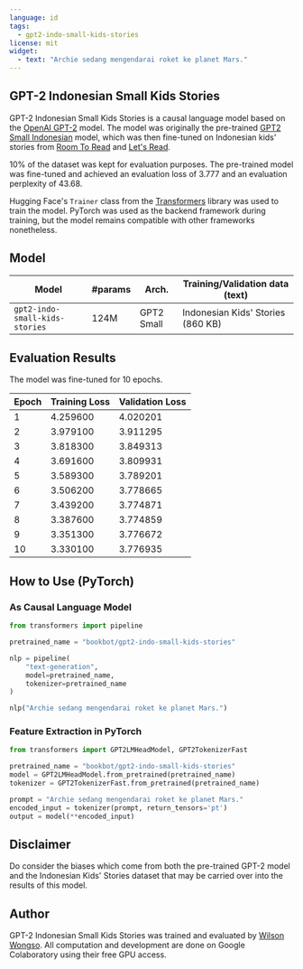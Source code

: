 ```yaml
---
language: id
tags:
  - gpt2-indo-small-kids-stories
license: mit
widget:
  - text: "Archie sedang mengendarai roket ke planet Mars."
---
```


## GPT-2 Indonesian Small Kids Stories

GPT-2 Indonesian Small Kids Stories is a causal language model based on the [OpenAI GPT-2](https://cdn.openai.com/better-language-models/language_models_are_unsupervised_multitask_learners.pdf) model. The model was originally the pre-trained [GPT2 Small Indonesian](https://huggingface.co/flax-community/gpt2-small-indonesian) model, which was then fine-tuned on Indonesian kids' stories from [Room To Read](https://literacycloud.org/) and [Let's Read](https://reader.letsreadasia.org/).

10% of the dataset was kept for evaluation purposes. The pre-trained model was fine-tuned and achieved an evaluation loss of 3.777 and an evaluation perplexity of 43.68.

Hugging Face's `Trainer` class from the [Transformers](https://huggingface.co/transformers) library was used to train the model. PyTorch was used as the backend framework during training, but the model remains compatible with other frameworks nonetheless.

## Model

| Model                          | #params | Arch.      | Training/Validation data (text)   |
| ------------------------------ | ------- | ---------- | --------------------------------- |
| `gpt2-indo-small-kids-stories` | 124M    | GPT2 Small | Indonesian Kids' Stories (860 KB) |

## Evaluation Results

The model was fine-tuned for 10 epochs.

| Epoch | Training Loss | Validation Loss |
| ----- | ------------- | --------------- |
| 1     | 4.259600      | 4.020201        |
| 2     | 3.979100      | 3.911295        |
| 3     | 3.818300      | 3.849313        |
| 4     | 3.691600      | 3.809931        |
| 5     | 3.589300      | 3.789201        |
| 6     | 3.506200      | 3.778665        |
| 7     | 3.439200      | 3.774871        |
| 8     | 3.387600      | 3.774859        |
| 9     | 3.351300      | 3.776672        |
| 10    | 3.330100      | 3.776935        |

## How to Use (PyTorch)

### As Causal Language Model

```python
from transformers import pipeline

pretrained_name = "bookbot/gpt2-indo-small-kids-stories"

nlp = pipeline(
    "text-generation",
    model=pretrained_name,
    tokenizer=pretrained_name
)

nlp("Archie sedang mengendarai roket ke planet Mars.")
```

### Feature Extraction in PyTorch

```python
from transformers import GPT2LMHeadModel, GPT2TokenizerFast

pretrained_name = "bookbot/gpt2-indo-small-kids-stories"
model = GPT2LMHeadModel.from_pretrained(pretrained_name)
tokenizer = GPT2TokenizerFast.from_pretrained(pretrained_name)

prompt = "Archie sedang mengendarai roket ke planet Mars."
encoded_input = tokenizer(prompt, return_tensors='pt')
output = model(**encoded_input)
```

## Disclaimer

Do consider the biases which come from both the pre-trained GPT-2 model and the Indonesian Kids' Stories dataset that may be carried over into the results of this model.

## Author

GPT-2 Indonesian Small Kids Stories was trained and evaluated by [Wilson Wongso](https://w11wo.github.io/). All computation and development are done on Google Colaboratory using their free GPU access.
